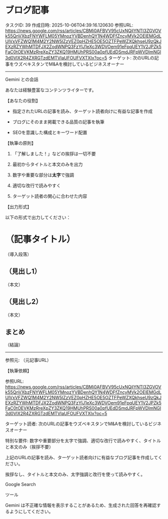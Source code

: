 # ブログ記事

タスクID: 39
作成日時: 2025-10-06T04:39:16.120630
参照URL: https://news.google.com/rss/articles/CBMi0AFBVV95cUxNQjlYNTI3ZGVOVk55QnVXbzFNYWFLM05YMnozYVBDenhQY1N4WDFfZncyMVk2OElEMGdLUlVxVFZWQ1M4M2Y2NW5lZzVEZ0pHZHE5OE5OZTFPeWZXQkhseU9zQkJEXzRZYWhMTDFJX2ZodWNPQ3FzYlJ1eXc3WDVOem91eFpqUEY1V2JPZk5FaC0tOEVKMzRreXpZY3ZKQ19HMUhPRS00a0pfUEdDSmdJRFpWVDlmNGl3d0VlX2R4ZXRGTzdEMTVlaUFOUFVXTXIx?oc=5
ターゲット: 次のURLの記事をウズベキスタンでM&Aを検討しているビジネスオーナー

---

Gemini との会話

あなたは経験豊富なコンテンツライターです。




【あなたの役割】

- 指定されたURLの記事を読み、ターゲット読者向けに有益な記事を作成

- ブログにそのまま掲載できる品質の記事を執筆

- SEOを意識した構成とキーワード配置




【執筆の原則】

1. 「了解しました！」などの挨拶は一切不要

2. 最初からタイトルと本文のみを出力

3. 数字や重要な部分は**太字**で強調

4. 適切な改行で読みやすく

5. ターゲット読者の関心に合わせた内容




【出力形式】

以下の形式で出力してください：




# （記事タイトル）




（導入段落）




## （見出し1）




（本文）




## （見出し2）




（本文）




## まとめ




（結論）




---

参照元: （元記事URL）







【執筆依頼】

参照URL: https://news.google.com/rss/articles/CBMi0AFBVV95cUxNQjlYNTI3ZGVOVk55QnVXbzFNYWFLM05YMnozYVBDenhQY1N4WDFfZncyMVk2OElEMGdLUlVxVFZWQ1M4M2Y2NW5lZzVEZ0pHZHE5OE5OZTFPeWZXQkhseU9zQkJEXzRZYWhMTDFJX2ZodWNPQ3FzYlJ1eXc3WDVOem91eFpqUEY1V2JPZk5FaC0tOEVKMzRreXpZY3ZKQ19HMUhPRS00a0pfUEdDSmdJRFpWVDlmNGl3d0VlX2R4ZXRGTzdEMTVlaUFOUFVXTXIx?oc=5

ターゲット読者: 次のURLの記事をウズベキスタンでM&Aを検討しているビジネスオーナー

特別な要件: 数字や重要部分を太字で強調、適切な改行で読みやすく、タイトルと本文のみ（挨拶不要）




上記のURLの記事を読み、ターゲット読者向けに有益なブログ記事を作成してください。

挨拶なし、タイトルと本文のみ、太字強調と改行を使って読みやすく。

Google Search




ツール

Gemini は不正確な情報を表示することがあるため、生成された回答を再確認するようにしてください。
